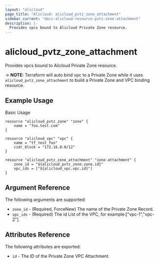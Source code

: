```yaml
---
layout: "alicloud"
page_title: "Alicloud: alicloud_pvtz_zone_attachment"
sidebar_current: "docs-alicloud-resource-pvtz-zone-attachment"
description: |-
  Provides vpcs bound to Alicloud Private Zone resource.
---
```


# alicloud\_pvtz\_zone\_attachment

Provides vpcs bound to Alicloud Private Zone resource.

-> **NOTE:** Terraform will auto bind vpc to a Private Zone while it uses `alicloud_pvtz_zone_attachment` to build a Private Zone and VPC binding resource.

## Example Usage

Basic Usage

```
resource "alicloud_pvtz_zone" "zone" {
	name = "foo.test.com"
}

resource "alicloud_vpc" "vpc" {
	name = "tf_test_foo"
	cidr_block = "172.16.0.0/12"
}

resource "alicloud_pvtz_zone_attachment" "zone-attachment" {
	zone_id = "${alicloud_pvtz_zone.zone.id}"
	vpc_ids = ["${alicloud_vpc.vpc.id}"]
}
```
## Argument Reference

The following arguments are supported:

* `zone_id` - (Required, ForceNew) The name of the Private Zone Record.
* `vpc_ids` - (Required) The id List of the VPC, for example:["vpc-1","vpc-2"].

## Attributes Reference

The following attributes are exported:

* `id` - The ID of the Private Zone VPC Attachment.
